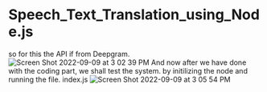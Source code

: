 # Speech_Text_Translation_using_Node.js
so for this the API if from Deepgram. 
![Screen Shot 2022-09-09 at 3 02 39 PM](https://user-images.githubusercontent.com/90866319/189445328-6fb2e68c-636d-4912-b469-034c3a5a4a35.png)
And now after we have done with the coding part, we shall test the system. by initilizing the node and running the file. index.js
![Screen Shot 2022-09-09 at 3 05 54 PM](https://user-images.githubusercontent.com/90866319/189445871-268ce8cb-081b-48fa-a221-38582819be94.png)
